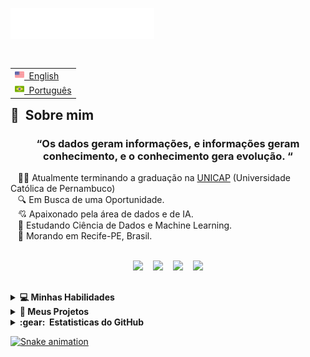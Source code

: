 <img src="svg/headline_ptbr.svg"></img>
<div>

<table align="right">
 <tr><td><a href="README_us.md"><img src="https://github.com/pedrrocabral/pedrrocabral/blob/7c4a9d0eaf8e5e1528d89a675a94da46f801ec18/svg/us-flag.png" height="15"> &nbsp;English</a></td></tr>
 <tr><td><a href="README.md"><img src="https://github.com/pedrrocabral/pedrrocabral/blob/7c4a9d0eaf8e5e1528d89a675a94da46f801ec18/svg/br-flag.png" height="15"> &nbsp;Português</a></td></tr>
</table>

## :space_invader: &nbsp;Sobre mim
<div align="center">

### “Os dados geram informações, e informações geram conhecimento, e o conhecimento gera evolução. “
</div>

&nbsp;&nbsp;&nbsp;🧑‍💻 Atualmente terminando a graduação na [UNICAP](https://portal.unicap.br/) (Universidade Católica de Pernambuco) \
&nbsp;&nbsp;&nbsp;🔍 Em Busca de uma Oportunidade.\
&nbsp;&nbsp;&nbsp;💘 Apaixonado pela área de dados e de IA.\
&nbsp;&nbsp;&nbsp;📘 Estudando Ciência de Dados e Machine Learning.\
&nbsp;&nbsp;&nbsp;🌵 Morando em Recife-PE, Brasil.
&nbsp;&nbsp;&nbsp;&nbsp;  
&nbsp;&nbsp;&nbsp;&nbsp;  
<p align="center">
  <a href="https://api.whatsapp.com/send?phone=5581998854988&text=Oii%20Pedro%2C%20peguei%20seu%20Whatsapp%20no%20Github!" target="_blank"><img src="https://img.shields.io/badge/WhatsApp-25D366?style=for-the-badge&logo=whatsapp&logoColor=white" target="_blank"></a>&nbsp;&nbsp;&nbsp;
  <a href="https://www.instagram.com/pedrrogomes" target="_blank"><img src="https://img.shields.io/badge/-Instagram-%23E4405F?style=for-the-badge&logo=instagram&logoColor=white" target="_blank"></a>&nbsp;&nbsp;&nbsp;
  <a href="https://www.linkedin.com/in/pedro-francisco-gomes-da-silva-cabral-450571187/" target="_blank"><img src="https://img.shields.io/badge/-LinkedIn-%230077B5?style=for-the-badge&logo=linkedin&logoColor=white" target="_blank"></a>&nbsp;&nbsp;&nbsp;
  <a href = "mailto:pedrogomes3108@hotmail.com"><img src="https://img.shields.io/badge/Microsoft_Outlook-0078D4?style=for-the-badge&logo=microsoft-outlook&logoColor=white"></a>
  </p>

 ##
 
 <details>
  <summary><b> 💻&nbsp;Minhas Habilidades</b></summary>
  <br>
  <style="display: inline_block">
  <img alt="Pedro-Python" src="https://img.shields.io/badge/Python-14354C?style=for-the-badge&logo=python&logoColor=white">&nbsp;
  <img alt="Pedro-mysql" src="https://img.shields.io/badge/MySQL-00000F?style=for-the-badge&logo=mysql&logoColor=white">&nbsp;
  <img alt="Pedro-sqlite" src="https://img.shields.io/badge/SQLite-07405E?style=for-the-badge&logo=sqlite&logoColor=white">&nbsp;
  <img alt="Pedro-vscod" src="https://img.shields.io/badge/Visual_Studio_Code-0078D4?style=for-the-badge&logo=visual%20studio%20code&logoColor=white">&nbsp;<br>
  <img alt="Pedro-jupyter" src="https://img.shields.io/badge/jupyter-%23FA0F00.svg?style=for-the-badge&logo=jupyter&logoColor=white">&nbsp;
  <img alt="Pedro-pandas" src="https://img.shields.io/badge/pandas-%23150458.svg?style=for-the-badge&logo=pandas&logoColor=white">&nbsp;
  <br>
   </details>
  
 <details>
  <summary><b>📂 Meus Projetos</b></summary>
   <br/>
   <table align="center">
    <tr><td>Pojeto</a></td><td>Descrição</a></td><td>Linguagem</a></td><td>Link</a></td></tr>
    <tr><td>DataFake</a></td><td>Biblioteca gerador de dados para teste</a></td><td><img src="https://github.com/devicons/devicon/blob/1119b9f84c0290e0f0b38982099a2bd027a48bf1/icons/python/python-original.svg" height="25"></a></td><td>https://github.com/pedrrocabral/DataFake</a></td></tr/>
   <tr><td>Analise de Dados</a></td><td>Analise de Dados do Kaggle</a></td><td><img src="https://github.com/devicons/devicon/blob/1119b9f84c0290e0f0b38982099a2bd027a48bf1/icons/python/python-original.svg" height="25"><img src="https://github.com/devicons/devicon/blob/1119b9f84c0290e0f0b38982099a2bd027a48bf1/icons/jupyter/jupyter-original-wordmark.svg" height="25"></a></td><td>https://github.com/pedrrocabral/Analise-de-dados</a></td></tr/>
  <tr><td>Ciência de Dados</a></td><td>Repositório de Armazenamento de Scripts dos Cursos em Data Science</a></td><td><img src="https://github.com/devicons/devicon/blob/1119b9f84c0290e0f0b38982099a2bd027a48bf1/icons/python/python-original.svg" height="25"><img src="https://github.com/devicons/devicon/blob/1119b9f84c0290e0f0b38982099a2bd027a48bf1/icons/jupyter/jupyter-original-wordmark.svg" height="25"></a></td><td>https://github.com/pedrrocabral/Ciencia-de-Dados</a></td></tr/>
   </table>
   <br/> 
 </details>
  
  
 <details>
  <summary><b>:gear: &nbsp;Estatisticas do GitHub</b></summary>
  <br>
    <p align="center">
        <img height="150px" src="https://github-readme-streak-stats.herokuapp.com?user=pedrrocabral&theme=onedark&hide_border=true">
    </p>
    <div align="center">
  <a href="https://github.com/pedrrocabral">
  <img height="150em" src="https://github-readme-stats.vercel.app/api?username=pedrrocabral&show_icons=true&theme=onedark&include_all_commits=true&count_private=true">
  <img height="150em" src="https://github-readme-stats.vercel.app/api/top-langs/?username=pedrrocabral&layout=compact&langs_count=7&theme=onedark">
    <div align="center"><br>
  <a href="https://github.com/pedrrocabral">
  <img height="150em" src="https://github-profile-trophy.vercel.app/?username=pedrrocabral&theme=onedark">
</div>
</details>  

 ![Snake animation](https://github.com/pedrrocabral/pedrrocabral/blob/output/github-contribution-grid-snake.svg)
